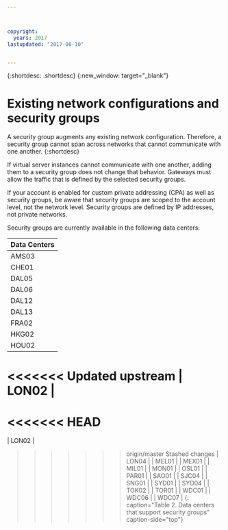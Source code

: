 ```yaml
---



copyright:
  years: 2017
lastupdated: "2017-08-10"


---
```


{:shortdesc: .shortdesc}
{:new_window: target="_blank"}

# Existing network configurations and security groups

A security group augments any existing network configuration. Therefore, a security group cannot span across networks that cannot communicate 
with one another. 
{:shortdesc}

If virtual server instances cannot communicate with one another, adding them to a security group does not change that 
behavior. Gateways must allow the traffic that is defined by the selected security groups.

If your account is enabled for custom private addressing (CPA) as well as security groups, be aware that security groups are scoped to the account level, not the network level. Security groups are defined by IP addresses, not private networks.

Security groups are currently available in the following data centers:

| Data Centers      | 
|:------------------|
| AMS03             |
| CHE01             |
| DAL05             |
| DAL06             |
| DAL12             |
| DAL13             |
| FRA02             |
| HKG02             |
| HOU02             |
<<<<<<< Updated upstream
| LON02             |
=======
<<<<<<< HEAD
=======
| LON02             |
>>>>>>> origin/master
>>>>>>> Stashed changes
| LON04             |
| MEL01             |
| MEX01             |
| MIL01             |
| MON01             |
| OSL01             |
| PAR01             |
| SAO01             |
| SJC04             |
| SNG01             |
| SYD01             |
| SYD04             |
| TOK02             |
| TOR01             |
| WDC01             |
| WDC06             |
| WDC07             |
{: caption="Table 2. Data centers that support security groups" caption-side="top"} 
